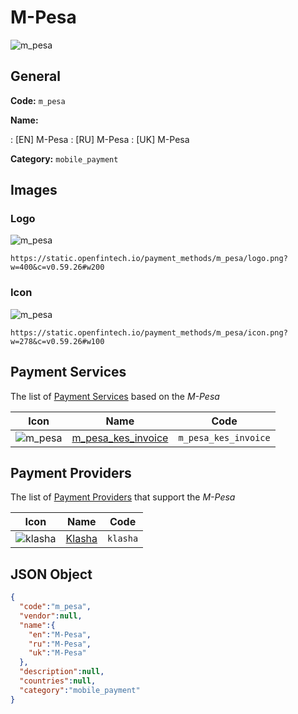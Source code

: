 
# M-Pesa 
![m_pesa](https://static.openfintech.io/payment_methods/m_pesa/logo.png?w=400&c=v0.59.26#w200)  

## General 
**Code:** `m_pesa` 
 
**Name:** 
 
:	[EN] M-Pesa 
:	[RU] M-Pesa 
:	[UK] M-Pesa 
 
**Category:** `mobile_payment` 
 

## Images 

### Logo 
![m_pesa](https://static.openfintech.io/payment_methods/m_pesa/logo.png?w=400&c=v0.59.26#w200)  

```
https://static.openfintech.io/payment_methods/m_pesa/logo.png?w=400&c=v0.59.26#w200
```  

### Icon 
![m_pesa](https://static.openfintech.io/payment_methods/m_pesa/icon.png?w=278&c=v0.59.26#w100)  

```
https://static.openfintech.io/payment_methods/m_pesa/icon.png?w=278&c=v0.59.26#w100
```  

## Payment Services 
 
The list of [Payment Services](/payment-services/) based on the _M-Pesa_ 

|Icon|Name|Code| 
|:---:|:---:|:---:| 
|![m_pesa](https://static.openfintech.io/payment_methods/m_pesa/icon.png?w=278&c=v0.59.26#w100) |[m_pesa_kes_invoice](/payment-services/m_pesa_kes_invoice/)|`m_pesa_kes_invoice`| 
 

## Payment Providers 
 
The list of [Payment Providers](/payment-providers/) that support the _M-Pesa_ 

|Icon|Name|Code| 
|:---:|:---:|:---:| 
|![klasha](https://static.openfintech.io/payment_providers/klasha/icon.png?w=278&c=v0.59.26#w100) |[Klasha](/payment-providers/klasha/)|`klasha`| 
 

## JSON Object 

```json
{
  "code":"m_pesa",
  "vendor":null,
  "name":{
    "en":"M-Pesa",
    "ru":"M-Pesa",
    "uk":"M-Pesa"
  },
  "description":null,
  "countries":null,
  "category":"mobile_payment"
}
```  

